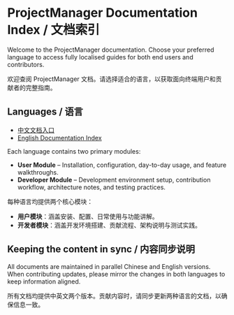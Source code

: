 # ProjectManager Documentation Index / 文档索引

Welcome to the ProjectManager documentation. Choose your preferred language to access fully localised guides for both end users and contributors.

欢迎查阅 ProjectManager 文档。请选择适合的语言，以获取面向终端用户和贡献者的完整指南。

## Languages / 语言

- [中文文档入口](./zh/README.md)
- [English Documentation Index](./en/README.md)

Each language contains two primary modules:

- **User Module** – Installation, configuration, day-to-day usage, and feature walkthroughs.
- **Developer Module** – Development environment setup, contribution workflow, architecture notes, and testing practices.

每种语言均提供两个核心模块：

- **用户模块**：涵盖安装、配置、日常使用与功能讲解。
- **开发者模块**：涵盖开发环境搭建、贡献流程、架构说明与测试实践。

## Keeping the content in sync / 内容同步说明

All documents are maintained in parallel Chinese and English versions. When contributing updates, please mirror the changes in both languages to keep information aligned.

所有文档均提供中英文两个版本。贡献内容时，请同步更新两种语言的文档，以确保信息一致。
